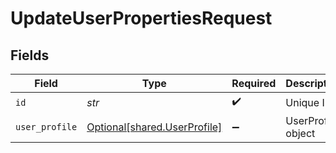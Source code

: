# UpdateUserPropertiesRequest


## Fields

| Field                                                              | Type                                                               | Required                                                           | Description                                                        |
| ------------------------------------------------------------------ | ------------------------------------------------------------------ | ------------------------------------------------------------------ | ------------------------------------------------------------------ |
| `id`                                                               | *str*                                                              | :heavy_check_mark:                                                 | Unique ID                                                          |
| `user_profile`                                                     | [Optional[shared.UserProfile]](../../models/shared/userprofile.md) | :heavy_minus_sign:                                                 | UserProfile object                                                 |